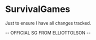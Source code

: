 SurvivalGames
=============

Just to ensure I have all changes tracked.

-- OFFICIAL SG FROM ELLIOTTOLSON --
